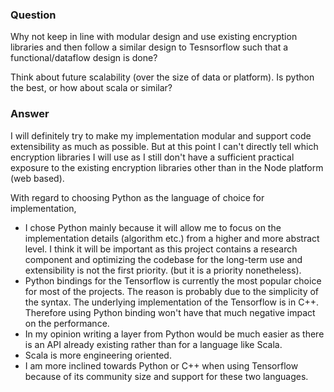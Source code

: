 ### Question

Why not keep in line with modular design and use existing encryption libraries and then follow a similar design to Tesnsorflow such that a functional/dataflow design is done?

Think about future scalability (over the size of data or platform).
Is python the best, or how about scala or similar?

### Answer


I will definitely try to make my implementation modular and support code extensibility as much as possible. But at this point I can't directly tell which encryption libraries I will use as I still don't have a sufficient practical exposure to the existing encryption libraries other than in the Node platform (web based). 


With regard to choosing Python as the language of choice for implementation, 
- I chose Python mainly because it will allow me to focus on the implementation details (algorithm etc.) from a higher and more abstract level. I think it will be important as this project contains a research component and optimizing the codebase for the long-term use and extensibility is not the first priority. (but it is a priority nonetheless). 
- Python bindings for the Tensorflow is currently the most popular choice for most of the projects. The reason is probably due to the simplicity of the syntax. The underlying implementation of the Tensorflow is in C++. Therefore using Python binding won't have that much negative impact on the performance. 
- In my opinion writing a layer from Python would be much easier as there is an API already existing rather than for a language like Scala. 
- Scala is more engineering oriented. 
- I am more inclined towards Python or C++ when using Tensorflow because of its community size and support for these two languages.